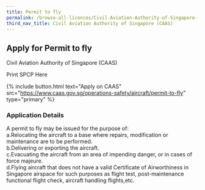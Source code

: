 ```yaml
---
title: Permit to fly
permalink: /browse-all-licences/Civil-Aviation-Authority-of-Singapore-(CAAS)/Permit-to-fly
third_nav_title: Civil Aviation Authority of Singapore (CAAS)
---
```


## Apply for Permit to fly

Civil Aviation Authority of Singapore (CAAS)

Print SPCP Here


{% include button.html text="Apply on CAAS" src="https://www.caas.gov.sg/operations-safety/aircraft/permit-to-fly" type="primary" %}

### Application Details

<p>A permit to fly may be issued for the purpose of:<br>a.Relocating the aircraft to a base where repairs, modification or maintenance are to be performed.<br>b.Delivering or exporting the aircraft.<br>c.Evacuating the aircraft from an area of impending danger, or in cases of force majeure.<br>d.Flying aircraft that does not have a valid Certificate of Airworthiness in Singapore airspace for such purposes as flight test, post-maintenance functional flight check, aircraft handling flights,etc.</p>

